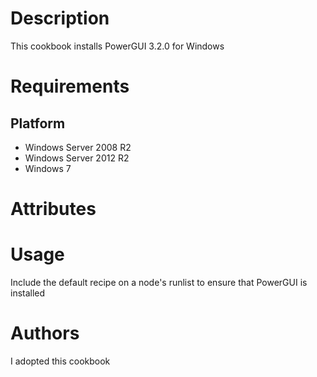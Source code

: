 Description
===========

This cookbook installs PowerGUI 3.2.0 for Windows

Requirements
============

Platform
--------
* Windows Server 2008 R2
* Windows Server 2012 R2
* Windows 7

Attributes
==========

Usage
=====

Include the default recipe on a node's runlist to ensure that PowerGUI is installed


Authors
=======
I adopted this cookbook
